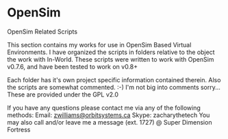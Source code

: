 # OpenSim 
OpenSim Related Scripts

This section contains my works for use in OpenSim Based Virtual Environments. I have organized the scripts in folders
relative to the object the work with In-World. These scripts were written to work with OpenSim v0.7.6, and have been tested to work on v0.8+

Each folder has it's own project specific information contained therein. Also the scripts are somewhat commented. :-)
I'm not big into comments sorry...
These are provided under the GPL v2.0

If you have any questions please contact me via any of the following methods:
Email: zwilliams@orbitsystems.ca
Skype: zacharythetech
You may also call and/or leave me a message (ext. 1727) @ Super Dimension Fortress
